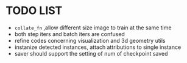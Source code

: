 # TODO LIST

* ```collate_fn``` ,allow different size image to train at the same time
* both step iters and batch iters are confused
* refine codes concerning visualization and 3d geometry utils
* instanize detected instances, attach attributions to single instance
* saver should support the setting of num of checkpoint saved
